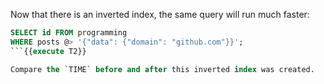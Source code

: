 Now that there is an inverted index, the same query will run much faster:

```sql
SELECT id FROM programming
WHERE posts @> '{"data": {"domain": "github.com"}}';
```{{execute T2}}

Compare the `TIME` before and after this inverted index was created.
